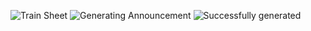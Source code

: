 ![Train Sheet](https://user-images.githubusercontent.com/64320724/132875206-ede45e58-6715-4320-96b1-14c6581dbb09.PNG)
![Generating Announcement](https://user-images.githubusercontent.com/64320724/132875266-97624557-a083-4f66-a24e-0d279946ae1d.PNG)
![Successfully generated](https://user-images.githubusercontent.com/64320724/132875242-86d7b4e2-aaae-4dba-93ba-6799198ce4fa.PNG)

